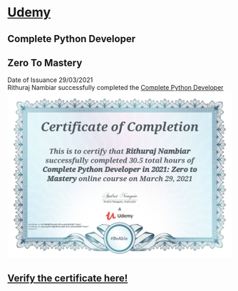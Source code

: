 # [Udemy](https://www.udemy.com/)
## Complete Python Developer
## Zero To Mastery

Date of Issuance 29/03/2021 <br>
Rithuraj Nambiar successfully completed the [Complete Python Developer](https://www.udemy.com/course/complete-python-developer-zero-to-mastery/)
![Certificate-Image](https://github.com/rithurajnambiar17/lisences-and-certifications/blob/master/Courses/Complete%20Python%20Developers%20-%20Zero%20to%20Mastery/Complete%20Python%20Developers%20-%20Zero%20To%20Mastery.jpg)

## [Verify the certificate here!](ude.my/UC-f80e9016-c6b3-4f1e-a2e5-94238717e2c1/)

